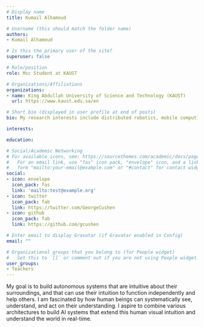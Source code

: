 ```yaml
---
# Display name
title: Kumail Alhamoud

# Username (this should match the folder name)
authors:
- Kumail Alhamoud

# Is this the primary user of the site?
superuser: false

# Role/position
role: Msc Student at KAUST

# Organizations/Affiliations
organizations:
- name: King Abdullah University of Science and Technology (KAUST)
  url: https://www.kaust.edu.sa/en

# Short bio (displayed in user profile at end of posts)
bio: My research interests include distributed robotics, mobile computing and programmable matter.

interests:

education:

# Social/Academic Networking
# For available icons, see: https://sourcethemes.com/academic/docs/page-builder/#icons
#   For an email link, use "fas" icon pack, "envelope" icon, and a link in the
#   form "mailto:your-email@example.com" or "#contact" for contact widget.
social:
- icon: envelope
  icon_pack: fas
  link: 'mailto:test@example.org'
- icon: twitter
  icon_pack: fab
  link: https://twitter.com/GeorgeCushen
- icon: github
  icon_pack: fab
  link: https://github.com/gcushen

# Enter email to display Gravatar (if Gravatar enabled in Config)
email: ""

# Organizational groups that you belong to (for People widget)
#   Set this to `[]` or comment out if you are not using People widget.
user_groups:
- Teachers
---
```


My goal is to build autonomous systems that are intuitive about their surroundings, and that can use their intuition to function independently and help others. I am fascinated by how human beings can systematically see, understand, and act on their understanding. I aspire to combine various architectures to build AI systems that extend this human visual intuition and understand the world in real-time. 
